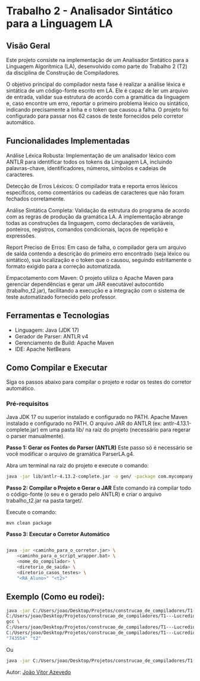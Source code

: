 # Trabalho 2 - Analisador Sintático para a Linguagem LA

## Visão Geral
Este projeto consiste na implementação de um Analisador Sintático para a Linguagem Algorítmica (LA), desenvolvido como parte do Trabalho 2 (T2) da disciplina de Construção de Compiladores.

O objetivo principal do compilador nesta fase é realizar a análise léxica e sintática de um código-fonte escrito em LA. Ele é capaz de ler um arquivo de entrada, validar sua estrutura de acordo com a gramática da linguagem e, caso encontre um erro, reportar o primeiro problema léxico ou sintático, indicando precisamente a linha e o token que causou a falha. O projeto foi configurado para passar nos 62 casos de teste fornecidos pelo corretor automático.

## Funcionalidades Implementadas

Análise Léxica Robusta: Implementação de um analisador léxico com ANTLR para identificar todos os tokens da Linguagem LA, incluindo palavras-chave, identificadores, números, símbolos e cadeias de caracteres.

Detecção de Erros Léxicos: O compilador trata e reporta erros léxicos específicos, como comentários ou cadeias de caracteres que não foram fechados corretamente.

Análise Sintática Completa: Validação da estrutura do programa de acordo com as regras de produção da gramática LA. A implementação abrange todas as construções da linguagem, como declarações de variáveis, ponteiros, registros, comandos condicionais, laços de repetição e expressões.

Report Preciso de Erros: Em caso de falha, o compilador gera um arquivo de saída contendo a descrição do primeiro erro encontrado (seja léxico ou sintático), sua localização e o token que o causou, seguindo estritamente o formato exigido para a correção automatizada.

Empacotamento com Maven: O projeto utiliza o Apache Maven para gerenciar dependências e gerar um JAR executável autocontido (trabalho_t2.jar), facilitando a execução e a integração com o sistema de teste automatizado fornecido pelo professor.
## Ferramentas e Tecnologias
- Linguagem: Java (JDK 17)
- Gerador de Parser: ANTLR v4
- Gerenciamento de Build: Apache Maven
- IDE: Apache NetBeans

## Como Compilar e Executar
Siga os passos abaixo para compilar o projeto e rodar os testes do corretor automático.
### Pré-requisitos
Java JDK 17 ou superior instalado e configurado no PATH.
Apache Maven instalado e configurado no PATH.
O arquivo JAR do ANTLR (ex: antlr-4.13.1-complete.jar) em uma pasta lib/ na raiz do projeto (necessário para regerar o parser manualmente).

**Passo 1: Gerar os Fontes do Parser (ANTLR)**
Este passo só é necessário se você modificar o arquivo de gramática ParserLA.g4.

Abra um terminal na raiz do projeto e execute o comando:

```Bash
java -jar lib/antlr-4.13.2-complete.jar -o gen/ -package com.mycompany.trabalho_t2 grammar/ParserLA.g4

```
**Passo 2: Compilar o Projeto e Gerar o JAR**
Este comando irá compilar todo o código-fonte (o seu e o gerado pelo ANTLR) e criar o arquivo trabalho_t2.jar na pasta target/.

Execute o comando:

```Bash
mvn clean package
```

**Passo 3: Executar o Corretor Automático**

```Bash

java -jar <caminho_para_o_corretor.jar> \
    <caminho_para_o_script_wrapper.bat> \
    <nome_do_compilador> \
    <diretorio_de_saida> \
    <diretorio_casos_testes> \
    "<RA_Aluno>" "<t2>"
```

## Exemplo (Como eu rodei):

```Bash
java -jar C:/Users/joao/Desktop/Projetos/construcao_de_compiladores/T1---Lucredio/compiladores-corretor-automatico-1.0-SNAPSHOT-jar-with-dependencies.jar \
C:/Users/joao/Desktop/Projetos/construcao_de_compiladores/T1---Lucredio/trabalho_t2/gcc.bat \
gcc \
C:/Users/joao/Desktop/Projetos/construcao_de_compiladores/T1---Lucredio/trabalho_t2/temp_saida \
C:/Users/joao/Desktop/Projetos/construcao_de_compiladores/T1---Lucredio/casos-de-teste \
"743554" "t2"
```

Ou

```Bash
java -jar C:/Users/joao/Desktop/Projetos/construcao_de_compiladores/T1---Lucredio/compiladores-corretor-automatico-1.0-SNAPSHOT-jar-with-dependencies.jar C:/Users/joao/Desktop/Projetos/construcao_de_compiladores/T1---Lucredio/trabalho_t2/gcc.bat gcc C:/Users/joao/Desktop/Projetos/construcao_de_compiladores/T1---Lucredio/trabalho_t2/temp_saida C:/Users/joao/Desktop/Projetos/construcao_de_compiladores/T1---Lucredio/casos-de-teste "743554" "t2"
```
Autor: [João Vitor Azevedo](https://github.com/JoaoVitorAzevedo)

